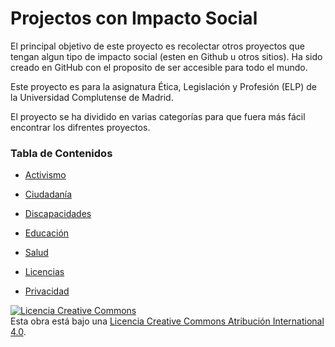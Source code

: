 # Projectos con Impacto Social

El principal objetivo de este proyecto es recolectar otros proyectos que tengan algun tipo de impacto social (esten en Github u otros sitios).
Ha sido creado en GitHub con el proposito de ser accesible para todo el mundo.

Este proyecto es para la asignatura Ética, Legislación y Profesión (ELP) de la Universidad Complutense de Madrid.

El proyecto se ha dividido en varias categorías para que fuera más fácil encontrar los difrentes proyectos.

### Tabla de Contenidos

* [Activismo](activismo.md)  

* [Ciudadanía](ciudadania.md)   

* [Discapacidades](discapacidades.md)  

* [Educación](educacion.md)   

* [Salud](salud.md)

* [Licencias](licencias.md)

* [Privacidad](privacidad.md)




<a rel="license" href="http://creativecommons.org/licenses/by/4.0/"><img alt="Licencia Creative Commons" style="border-width:0" src="https://i.creativecommons.org/l/by/4.0/88x31.png" /></a><br />Esta obra está bajo una  <a rel="license" href="http://creativecommons.org/licenses/by/4.0/">Licencia Creative Commons Atribución International 4.0</a>.
